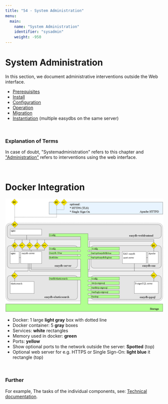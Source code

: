 ```yaml
---
title: "54 - System Administration"
menu:
  main:
    name: "System Administration"
    identifier: "sysadmin"
    weight: -950
---
```

# System Administration

In this section, we document administrative interventions outside the Web interface.


* [Prerequisites](requirements)
* [Install](installation)
* [Configuration](konfiguration)
* [Operation](operations)
* [Migration](migration)
* [Instantiation](installation/instances) (multiple easydbs on the same server)

&nbsp;

### Explanation of Terms

In case of doubt, "Systemadministration" refers to this chapter and ["Administration"](../webfrontend/administration) refers to interventions using the web interface.

&nbsp;

# Docker Integration
![Docker Integration](easydb5_docker_architecture_en.png)

* Docker: 1 large **light gray** box with dotted line
* Docker container: 5 **gray** boxes
* Services: **white**  rectangles
* Memory used in docker: **green**
* Ports: **yellow**
* Show optional ports to the network outside the server: **Spotted** (top)
* Optional web server for e.g. HTTPS or Single Sign-On: **light blue** it rectangle (top)

&nbsp;

### Further
For example, The tasks of the individual components, see: [Technical documentation](../technical).

&nbsp;
